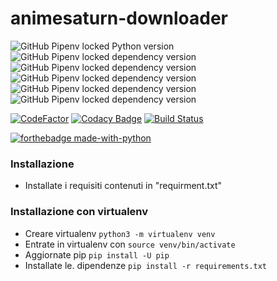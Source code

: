 # animesaturn-downloader
![GitHub Pipenv locked Python version](https://img.shields.io/github/pipenv/locked/python-version/Catta1997/animesaturn-downloader)
![GitHub Pipenv locked dependency version](https://img.shields.io/github/pipenv/locked/dependency-version/Catta1997/animesaturn-downloader/requests?color=yellow) 
![GitHub Pipenv locked dependency version](https://img.shields.io/github/pipenv/locked/dependency-version/Catta1997/animesaturn-downloader/beautifulsoup4?color=yellow)
![GitHub Pipenv locked dependency version](https://img.shields.io/github/pipenv/locked/dependency-version/Catta1997/animesaturn-downloader/psutil?color=yellow)
![GitHub Pipenv locked dependency version](https://img.shields.io/github/pipenv/locked/dependency-version/Catta1997/animesaturn-downloader/tqdm?color=yellow)
![GitHub Pipenv locked dependency version](https://img.shields.io/github/pipenv/locked/dependency-version/Catta1997/animesaturn-downloader/wget?color=yellow)

[![CodeFactor](https://www.codefactor.io/repository/github/catta1997/animesaturn-downloader/badge/master)](https://www.codefactor.io/repository/github/catta1997/animesaturn-downloader/overview/master)
[![Codacy Badge](https://api.codacy.com/project/badge/Grade/be1ac1ec55dc48678fbcaf15f8e69e3a)](https://app.codacy.com/gh/Catta1997/animesaturn-downloader?utm_source=github.com&utm_medium=referral&utm_content=Catta1997/animesaturn-downloader&utm_campaign=Badge_Grade)
[![Build Status](https://travis-ci.org/Catta1997/animesaturn-downloader.svg?branch=master)](https://travis-ci.org/Catta1997/animesaturn-downloader)

[![forthebadge made-with-python](http://ForTheBadge.com/images/badges/made-with-python.svg)](https://www.python.org/)   
### Installazione
  - Installate i requisiti contenuti in "requirment.txt"
### Installazione con virtualenv
- Creare virtualenv `python3 -m virtualenv venv`
- Entrate in virtualenv con `source venv/bin/activate`
- Aggiornate pip `pip install -U pip`
- Installate le. dipendenze `pip install -r requirements.txt`
